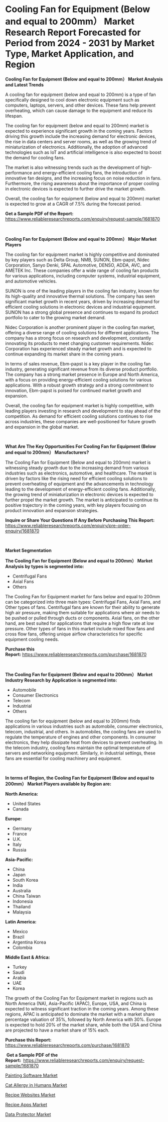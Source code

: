 <p><h1>Cooling Fan for Equipment (Below and equal to 200mm） Market Research Report Forecasted for Period from 2024 -  2031 by Market Type, Market Application, and Region</h1></p><p><strong>Cooling Fan for Equipment (Below and equal to 200mm） Market Analysis and Latest Trends</strong></p>
<p><p>A cooling fan for equipment (below and equal to 200mm) is a type of fan specifically designed to cool down electronic equipment such as computers, laptops, servers, and other devices. These fans help prevent overheating, which can cause damage to the equipment and reduce its lifespan.</p><p>The cooling fan for equipment (below and equal to 200mm) market is expected to experience significant growth in the coming years. Factors driving this growth include the increasing demand for electronic devices, the rise in data centers and server rooms, as well as the growing trend of miniaturization of electronics. Additionally, the adoption of advanced technologies such as IoT and artificial intelligence is also expected to boost the demand for cooling fans.</p><p>The market is also witnessing trends such as the development of high-performance and energy-efficient cooling fans, the introduction of innovative fan designs, and the increasing focus on noise reduction in fans. Furthermore, the rising awareness about the importance of proper cooling in electronic devices is expected to further drive the market growth.</p><p>Overall, the cooling fan for equipment (below and equal to 200mm) market is expected to grow at a CAGR of 7.5% during the forecast period.</p></p>
<p><strong>Get a Sample PDF of the Report:&nbsp;</strong> <a href="https://www.reliableresearchreports.com/enquiry/request-sample/1681870">https://www.reliableresearchreports.com/enquiry/request-sample/1681870</a></p>
<p>&nbsp;</p>
<p><strong>Cooling Fan for Equipment (Below and equal to 200mm） Major Market Players</strong></p>
<p><p>The cooling fan for equipment market is highly competitive and dominated by key players such as Delta Group, NMB, SUNON, Ebm-papst, Nidec Corporation, Sanyo Denki, SPAL Automotive, DENSO, ADDA, AVC, and AMETEK Inc. These companies offer a wide range of cooling fan products for various applications, including computer systems, industrial equipment, and automotive vehicles.</p><p>SUNON is one of the leading players in the cooling fan industry, known for its high-quality and innovative thermal solutions. The company has seen significant market growth in recent years, driven by increasing demand for efficient cooling solutions in electronic devices and industrial equipment. SUNON has a strong global presence and continues to expand its product portfolio to cater to the growing market demand.</p><p>Nidec Corporation is another prominent player in the cooling fan market, offering a diverse range of cooling solutions for different applications. The company has a strong focus on research and development, constantly innovating its products to meet changing customer requirements. Nidec Corporation has experienced steady market growth and is expected to continue expanding its market share in the coming years.</p><p>In terms of sales revenue, Ebm-papst is a key player in the cooling fan industry, generating significant revenue from its diverse product portfolio. The company has a strong market presence in Europe and North America, with a focus on providing energy-efficient cooling solutions for various applications. With a robust growth strategy and a strong commitment to innovation, Ebm-papst is poised for continued market growth and expansion.</p><p>Overall, the cooling fan for equipment market is highly competitive, with leading players investing in research and development to stay ahead of the competition. As demand for efficient cooling solutions continues to rise across industries, these companies are well-positioned for future growth and expansion in the global market.</p></p>
<p>&nbsp;</p>
<p><strong>What Are The Key Opportunities For Cooling Fan for Equipment (Below and equal to 200mm） Manufacturers?</strong></p>
<p><p>The Cooling Fan for Equipment (Below and equal to 200mm) market is witnessing steady growth due to the increasing demand from various industries such as electronics, automotive, and healthcare. The market is driven by factors like the rising need for efficient cooling solutions to prevent overheating of equipment and the advancements in technology leading to the development of energy-efficient cooling fans. Additionally, the growing trend of miniaturization in electronic devices is expected to further propel the market growth. The market is anticipated to continue its positive trajectory in the coming years, with key players focusing on product innovation and expansion strategies.</p></p>
<p><strong>Inquire or Share Your Questions If Any Before Purchasing This Report:</strong> <a href="https://www.reliableresearchreports.com/enquiry/pre-order-enquiry/1681870">https://www.reliableresearchreports.com/enquiry/pre-order-enquiry/1681870</a></p>
<p>&nbsp;</p>
<p><strong>Market Segmentation</strong></p>
<p><strong>The Cooling Fan for Equipment (Below and equal to 200mm） Market Analysis by types is segmented into:</strong></p>
<p><ul><li>Centrifugal Fans</li><li>Axial Fans</li><li>Others</li></ul></p>
<p><p>The Cooling Fan for Equipment market for fans below and equal to 200mm can be categorized into three main types: Centrifugal Fans, Axial Fans, and Other types of fans. Centrifugal fans are known for their ability to generate high air pressure, making them suitable for applications where air needs to be pushed or pulled through ducts or components. Axial fans, on the other hand, are best suited for applications that require a high flow rate at low pressure. Other types of fans in this market include mixed flow fans and cross flow fans, offering unique airflow characteristics for specific equipment cooling needs.</p></p>
<p><strong>Purchase this Report:&nbsp;</strong><a href="https://www.reliableresearchreports.com/purchase/1681870">https://www.reliableresearchreports.com/purchase/1681870</a></p>
<p>&nbsp;</p>
<p><strong>The Cooling Fan for Equipment (Below and equal to 200mm） Market Industry Research by Application is segmented into:</strong></p>
<p><ul><li>Automobile</li><li>Consumer Electronics</li><li>Telecom</li><li>Industrial</li><li>Others</li></ul></p>
<p><p>The cooling fan for equipment (below and equal to 200mm) finds applications in various industries such as automobile, consumer electronics, telecom, industrial, and others. In automobiles, the cooling fans are used to regulate the temperature of engines and other components. In consumer electronics, they help dissipate heat from devices to prevent overheating. In the telecom industry, cooling fans maintain the optimal temperature of servers and networking equipment. Similarly, in industrial settings, these fans are essential for cooling machinery and equipment.</p></p>
<p>&nbsp;</p>
<p><strong>In terms of Region, the Cooling Fan for Equipment (Below and equal to 200mm） Market Players available by Region are:</strong></p>
<p>
    <p> <strong> North America: </strong>
        <ul>
            <li>United States</li>
            <li>Canada</li>
        </ul>
        </p> 
    <p> <strong> Europe: </strong>
        <ul>
            <li>Germany</li>
            <li>France</li>
            <li>U.K.</li>
            <li>Italy</li>
            <li>Russia</li>
        </ul>
        </p> 
    <p> <strong> Asia-Pacific: </strong>
        <ul>
            <li>China</li>
            <li>Japan</li>
            <li>South Korea</li>
            <li>India</li>
            <li>Australia</li>
            <li>China Taiwan</li>
            <li>Indonesia</li>
            <li>Thailand</li>
            <li>Malaysia</li>
        </ul>
        </p> 
    <p> <strong> Latin America: </strong>
        <ul>
            <li>Mexico</li>
            <li>Brazil</li>
            <li>Argentina Korea</li>
            <li>Colombia</li>
        </ul>
        </p> 
    <p> <strong> Middle East & Africa: </strong>
        <ul>
            <li>Turkey</li>
            <li>Saudi</li>
            <li>Arabia</li>
            <li>UAE</li>
            <li>Korea</li>
        </ul>
    </p>
    </p>
<p><p>The growth of the Cooling Fan for Equipment market in regions such as North America (NA), Asia-Pacific (APAC), Europe, USA, and China is expected to witness significant traction in the coming years. Among these regions, APAC is anticipated to dominate the market with a market share percentage valuation of 35%, followed by North America with 30%. Europe is expected to hold 20% of the market share, while both the USA and China are projected to have a market share of 15% each.</p></p>
<p><strong>Purchase this Report: </strong><a href="https://www.reliableresearchreports.com/purchase/1681870">https://www.reliableresearchreports.com/purchase/1681870</a></p>
<p>&nbsp;<strong>Get a Sample PDF of the Report:&nbsp;&nbsp;</strong><a href="https://www.reliableresearchreports.com/enquiry/request-sample/1681870">https://www.reliableresearchreports.com/enquiry/request-sample/1681870</a></p>
<p><strong></strong></p>
<p><p><a href="https://medium.com/@marianmraz_72126/painting-software-market-size-cagr-trends-2024-2030-08d92045eb3c">Painting Software Market</a></p><p><a href="https://medium.com/@marianmraz_72126/cat-allergy-in-humans-market-analysis-its-cagr-market-segmentation-and-global-industry-overview-18cd932c9afa">Cat Allergy in Humans Market</a></p><p><a href="https://medium.com/@marianmraz_72126/recipe-websites-market-size-reveals-the-best-marketing-channels-in-global-industry-ed600f9627f0">Recipe Websites Market</a></p><p><a href="https://medium.com/@marianmraz_72126/recipe-apps-market-share-evolution-and-market-growth-trends-2024-2031-b33c0bad6a7c">Recipe Apps Market</a></p><p><a href="https://medium.com/@marianmraz_72126/data-protector-market-outlook-industry-overview-and-forecast-2024-to-2031-4deb8fcdb766">Data Protector Market</a></p></p>